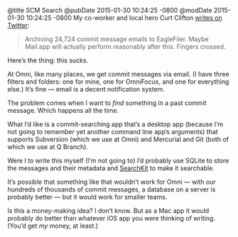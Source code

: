 @title SCM Search
@pubDate 2015-01-30 10:24:25 -0800
@modDate 2015-01-30 10:24:25 -0800
My co-worker and local hero Curt Clifton <a href="https://twitter.com/curtclifton/status/561041191085412353">writes on Twitter</a>:

>Archiving 24,724 commit message emails to EagleFiler. Maybe Mail.app will actually perform reasonably after this. Fingers crossed.

Here’s the thing: this sucks.

At Omni, like many places, we get commit messages via email. (I have three filters and folders: one for mine, one for OmniFocus, and one for everything else.) It’s fine — email is a decent notification system.

The problem comes when I want to *find* something in a past commit message. Which happens all the time.

What I’d like is a commit-searching app that’s a desktop app (because I’m not going to remember yet another command line app’s arguments) that supports Subversion (which we use at Omni) and Mercurial and Git (both of which we use at Q Branch).

Were I to write this myself (I’m not going to) I’d probably use SQLite to store the messages and their metadata and <a href="http://nshipster.com/search-kit/">SearchKit</a> to make it searchable.

It’s possible that something like that wouldn’t work for Omni — with our hundreds of thousands of commit messages, a database on a server is probably better — but it would work for smaller teams.

Is this a money-making idea? I don’t know. But as a Mac app it would probably do better than whatever iOS app you were thinking of writing. (You’d get *my* money, at least.)
